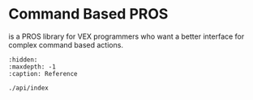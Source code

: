 # Command Based PROS

is a PROS library for VEX programmers who want a better interface for complex command based actions.

```{toctree}
:hidden:
:maxdepth: -1
:caption: Reference

./api/index
```
